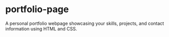 # portfolio-page
A personal portfolio webpage showcasing your skills, projects, and contact information using HTML and CSS.
